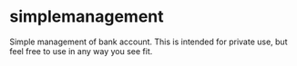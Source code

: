 simplemanagement
================

Simple management of bank account. This is intended for private use, but feel free to use in any way you see fit.